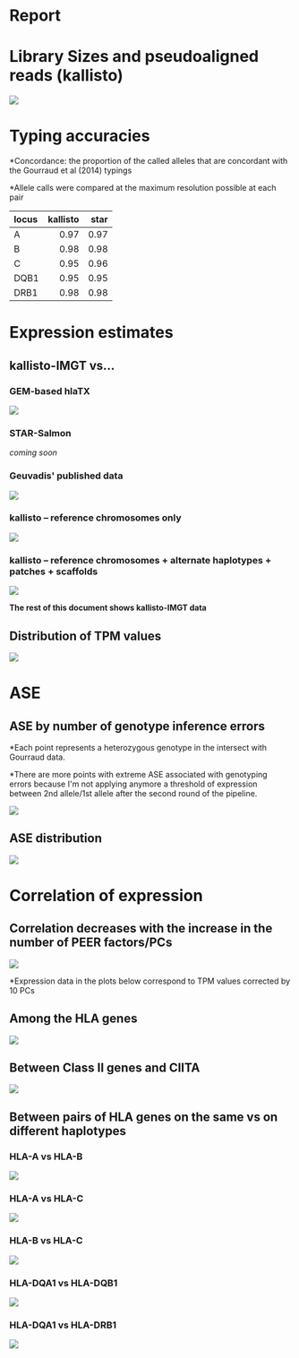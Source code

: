 Report
================

Library Sizes and pseudoaligned reads (kallisto)
================================================

![](./plots/library_sizes.png)

Typing accuracies
=================

\*Concordance: the proportion of the called alleles that are concordant with the Gourraud et al (2014) typings

\*Allele calls were compared at the maximum resolution possible at each pair

| locus |  kallisto|  star|
|:------|---------:|-----:|
| A     |      0.97|  0.97|
| B     |      0.98|  0.98|
| C     |      0.95|  0.96|
| DQB1  |      0.95|  0.95|
| DRB1  |      0.98|  0.98|

Expression estimates
====================

kallisto-IMGT vs...
-------------------

### GEM-based hlaTX

![](./plots/kallisto_vs_hlatx.png)

### STAR-Salmon

*coming soon*

### Geuvadis' published data

![](./plots/kallisto_vs_geuvadis.png)

### kallisto – reference chromosomes only

![](./plots/kallisto_imgt_vs_chr.png)

### kallisto – reference chromosomes + alternate haplotypes + patches + scaffolds

![](./plots/kallisto_imgt_vs_all.png)

**The rest of this document shows kallisto-IMGT data**

Distribution of TPM values
--------------------------

![](./plots/tpm_distributions.png)

ASE
===

ASE by number of genotype inference errors
------------------------------------------

\*Each point represents a heterozygous genotype in the intersect with Gourraud data.

\*There are more points with extreme ASE associated with genotyping errors because I'm not applying anymore a threshold of expression between 2nd allele/1st allele after the second round of the pipeline.

![](./plots/ase.png)

ASE distribution
----------------

![](./plots/ase_histogram.png)

Correlation of expression
=========================

Correlation decreases with the increase in the number of PEER factors/PCs
-------------------------------------------------------------------------

![](./plots/correlation_decrease.png)

\*Expression data in the plots below correspond to TPM values corrected by 10 PCs

Among the HLA genes
-------------------

![](./plots/hlacorrelations.png)

Between Class II genes and CIITA
--------------------------------

![](./plots/trans_activ_corrs.png)

Between pairs of HLA genes on the same vs on different haplotypes
-----------------------------------------------------------------

### HLA-A vs HLA-B

![](./plots/a_vs_b.png)

### HLA-A vs HLA-C

![](./plots/a_vs_c.png)

### HLA-B vs HLA-C

![](./plots/b_vs_c.png)

### HLA-DQA1 vs HLA-DQB1

![](./plots/dqa_vs_dqb.png)

### HLA-DQA1 vs HLA-DRB1

![](./plots/dqa_vs_drb.png)
